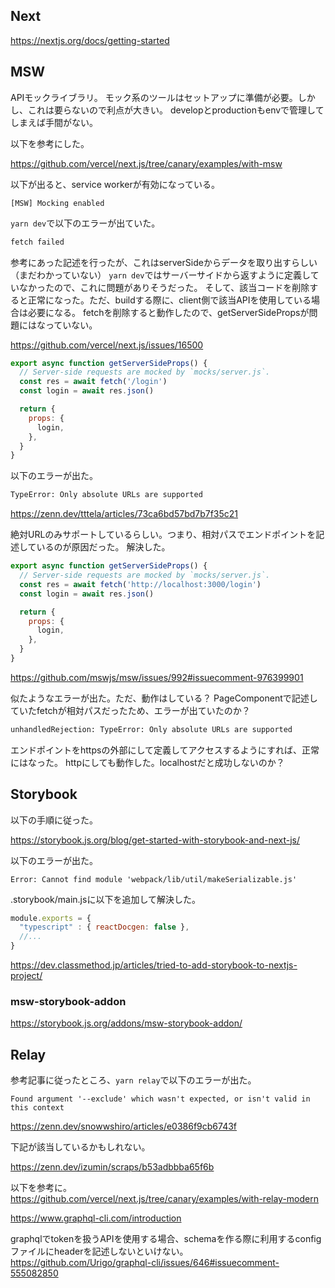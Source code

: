 ## Next

https://nextjs.org/docs/getting-started

## MSW
APIモックライブラリ。
モック系のツールはセットアップに準備が必要。しかし、これは要らないので利点が大きい。
developとproductionもenvで管理してしまえば手間がない。

以下を参考にした。

https://github.com/vercel/next.js/tree/canary/examples/with-msw

以下が出ると、service workerが有効になっている。

`[MSW] Mocking enabled`

`yarn dev`で以下のエラーが出ていた。

```bash
fetch failed
```

参考にあった記述を行ったが、これはserverSideからデータを取り出すらしい（まだわかっていない）
`yarn dev`ではサーバーサイドから返すように定義していなかったので、これに問題がありそうだった。
そして、該当コードを削除すると正常になった。ただ、buildする際に、client側で該当APIを使用している場合は必要になる。
fetchを削除すると動作したので、getServerSidePropsが問題にはなっていない。

https://github.com/vercel/next.js/issues/16500


```js
export async function getServerSideProps() {
  // Server-side requests are mocked by `mocks/server.js`.
  const res = await fetch('/login')
  const login = await res.json()

  return {
    props: {
      login,
    },
  }
}
```

以下のエラーが出た。

```bash
TypeError: Only absolute URLs are supported
```

https://zenn.dev/tttela/articles/73ca6bd57bd7b7f35c21

絶対URLのみサポートしているらしい。つまり、相対パスでエンドポイントを記述しているのが原因だった。
解決した。

```js
export async function getServerSideProps() {
  // Server-side requests are mocked by `mocks/server.js`.
  const res = await fetch('http://localhost:3000/login')
  const login = await res.json()

  return {
    props: {
      login,
    },
  }
}
```

https://github.com/mswjs/msw/issues/992#issuecomment-976399901


似たようなエラーが出た。ただ、動作はしている？
PageComponentで記述していたfetchが相対パスだったため、エラーが出ていたのか？

```bash
unhandledRejection: TypeError: Only absolute URLs are supported
```

エンドポイントをhttpsの外部にして定義してアクセスするようにすれば、正常にはなった。
httpにしても動作した。localhostだと成功しないのか？

## Storybook

以下の手順に従った。

https://storybook.js.org/blog/get-started-with-storybook-and-next-js/

以下のエラーが出た。

`Error: Cannot find module 'webpack/lib/util/makeSerializable.js'`

.storybook/main.jsに以下を追加して解決した。

```js
module.exports = {
  "typescript" : { reactDocgen: false },
  //...
}
```

https://dev.classmethod.jp/articles/tried-to-add-storybook-to-nextjs-project/

### msw-storybook-addon

https://storybook.js.org/addons/msw-storybook-addon/

## Relay

参考記事に従ったところ、`yarn relay`で以下のエラーが出た。
```
Found argument '--exclude' which wasn't expected, or isn't valid in this context
```

https://zenn.dev/snowwshiro/articles/e0386f9cb6743f

下記が該当しているかもしれない。

https://zenn.dev/izumin/scraps/b53adbbba65f6b

以下を参考に。
https://github.com/vercel/next.js/tree/canary/examples/with-relay-modern

https://www.graphql-cli.com/introduction

graphqlでtokenを扱うAPIを使用する場合、schemaを作る際に利用するconfigファイルにheaderを記述しないといけない。
https://github.com/Urigo/graphql-cli/issues/646#issuecomment-555082850